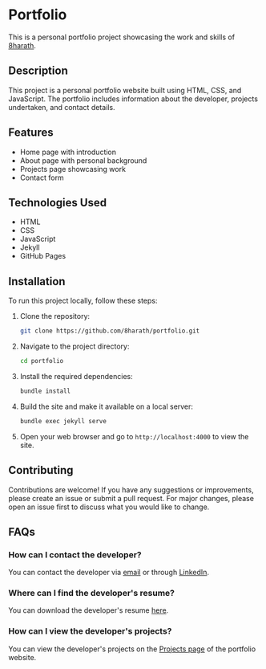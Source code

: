 # Portfolio

This is a personal portfolio project showcasing the work and skills of [8harath](https://github.com/8harath).

## Description

This project is a personal portfolio website built using HTML, CSS, and JavaScript. The portfolio includes information about the developer, projects undertaken, and contact details.

## Features

- Home page with introduction
- About page with personal background
- Projects page showcasing work
- Contact form

## Technologies Used

- HTML
- CSS
- JavaScript
- Jekyll
- GitHub Pages

## Installation

To run this project locally, follow these steps:

1. Clone the repository:
   ```sh
   git clone https://github.com/8harath/portfolio.git
   ```
2. Navigate to the project directory:
   ```sh
   cd portfolio
   ```
3. Install the required dependencies:
   ```sh
   bundle install
   ```
4. Build the site and make it available on a local server:
   ```sh
   bundle exec jekyll serve
   ```
5. Open your web browser and go to `http://localhost:4000` to view the site.

## Contributing

Contributions are welcome! If you have any suggestions or improvements, please create an issue or submit a pull request. For major changes, please open an issue first to discuss what you would like to change.

## FAQs

### How can I contact the developer?

You can contact the developer via [email](mailto:8harath.k@gmail.com) or through [LinkedIn](https://www.linkedin.com/in/8harath/).

### Where can I find the developer's resume?

You can download the developer's resume [here](https://drive.google.com/file/d/1RooFrNx1aHaurbc1NdGeeSDYIR78YVRQ/view?usp=sharing).

### How can I view the developer's projects?

You can view the developer's projects on the [Projects page](#works) of the portfolio website.
